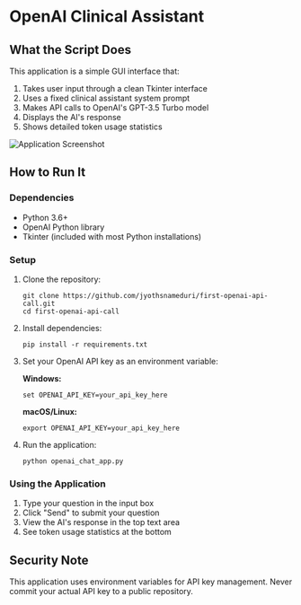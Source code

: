 # OpenAI Clinical Assistant

## What the Script Does

This application is a simple GUI interface that:

1. Takes user input through a clean Tkinter interface
2. Uses a fixed clinical assistant system prompt
3. Makes API calls to OpenAI's GPT-3.5 Turbo model
4. Displays the AI's response
5. Shows detailed token usage statistics

![Application Screenshot](./images/app_screenshot.png)

## How to Run It

### Dependencies
- Python 3.6+
- OpenAI Python library
- Tkinter (included with most Python installations)

### Setup

1. Clone the repository:
   ```
   git clone https://github.com/jyothsnameduri/first-openai-api-call.git
   cd first-openai-api-call
   ```

2. Install dependencies:
   ```
   pip install -r requirements.txt
   ```

3. Set your OpenAI API key as an environment variable:
   
   **Windows:**
   ```
   set OPENAI_API_KEY=your_api_key_here
   ```
   
   **macOS/Linux:**
   ```
   export OPENAI_API_KEY=your_api_key_here
   ```

4. Run the application:
   ```
   python openai_chat_app.py
   ```

### Using the Application

1. Type your question in the input box
2. Click "Send" to submit your question
3. View the AI's response in the top text area
4. See token usage statistics at the bottom

## Security Note

This application uses environment variables for API key management. Never commit your actual API key to a public repository.
